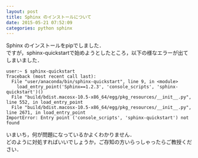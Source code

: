 ```yaml
---
layout: post
title: Sphinx のインストールについて
date: 2015-05-21 07:52:09
categories: python sphinx
---
```

<!-- {% raw %} -->
<p>Sphinx のインストールをpipでしました．<br>
ですが，sphinx-quickstartで始めようとしたところ，以下の様なエラーが出てしまいました．</p>

<pre><code>user:~ $ sphinx-quickstart
Traceback (most recent call last):
  File "user/anaconda/bin/sphinx-quickstart", line 9, in &lt;module&gt;
    load_entry_point('Sphinx==1.2.3', 'console_scripts', 'sphinx-quickstart')()
  File "build/bdist.macosx-10.5-x86_64/egg/pkg_resources/__init__.py", line 552, in load_entry_point
  File "build/bdist.macosx-10.5-x86_64/egg/pkg_resources/__init__.py", line 2671, in load_entry_point
ImportError: Entry point ('console_scripts', 'sphinx-quickstart') not found
</code></pre>

<p>いまいち，何が問題になっているかよくわかりません．<br>
どのように対処すればいいでしょうか，ご存知の方いらっしゃったらご教授ください．</p>
<!-- {% endraw %} -->
